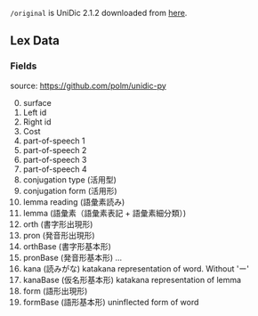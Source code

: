 `/original` is UniDic 2.1.2 downloaded from [here](https://github.com/BlueGreenMagick/yomikiri/releases/download/unidic-2.1.2-kana-accent/unidic-2.1.2-kana-accent-2.1.2.zip).

## Lex Data

### Fields
source: https://github.com/polm/unidic-py

0.  surface
1.  Left id
2.  Right id
3.  Cost
4.  part-of-speech 1
5.  part-of-speech 2
6.  part-of-speech 3
7.  part-of-speech 4
8.  conjugation type (活用型)
9.  conjugation form (活用形)
10. lemma reading (語彙素読み)
11. lemma (語彙素（語彙素表記 + 語彙素細分類）)
12. orth (書字形出現形)
13. pron (発音形出現形)
14. orthBase (書字形基本形)
15. pronBase (発音形基本形)
...
21. kana (読みがな) katakana representation of word. Without 'ー'
22. kanaBase (仮名形基本形) katakana representation of lemma
23. form (語形出現形)
24. formBase (語形基本形) uninflected form of word

